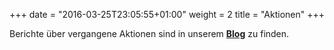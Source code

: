 +++
date = "2016-03-25T23:05:55+01:00"
weight = 2
title = "Aktionen"
+++

Berichte über vergangene Aktionen sind in unserem [**Blog**](/blog) zu finden.

